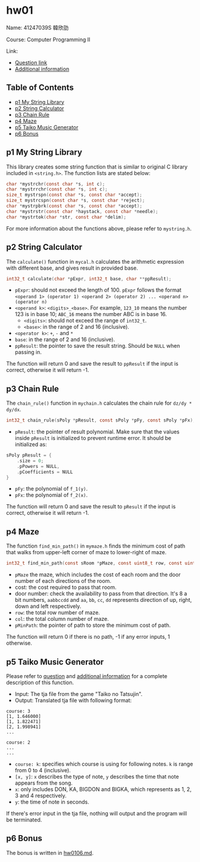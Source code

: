 # hw01

Name: 41247039S 韓欣劭

Course: Computer Programming II

Link:

- [Question link](https://drive.google.com/file/d/1Wdv4nLaoXsXFZX17OleQpllvq5ii_n08/view?pli=1)
- [Additional information](https://hackmd.io/@cp2023/cp2-hw1-info)

## Table of Contents

* [p1 My String Library](#p1-my-string-library)
* [p2 String Calculator](#p2-string-calculator)
* [p3 Chain Rule](#p3-chain-rule)
* [p4 Maze](#p4-maze)
* [p5 Taiko Music Generator](#p5-taiko-music-generator)
* [p6 Bonus](#p6-bonus)

## p1 My String Library

This library creates some string function that is similar to original C library included in `<string.h>`. The function lists are stated below:

```c
char *mystrchr(const char *s, int c);
char *mystrrchr(const char *s, int c);
size_t mystrspn(const char *s, const char *accept);
size_t mystrcspn(const char *s, const char *reject);
char *mystrpbrk(const char *s, const char *accept);
char *mystrstr(const char *haystack, const char *needle);
char *mystrtok(char *str, const char *delim);
```

For more information about the functions above, please refer to `mystring.h`.

## p2 String Calculator

The `calculate()` function in `mycal.h` calculates the arithmetic expression with different base, and gives result in provided base.

```c
int32_t calculate(char *pExpr, int32_t base, char **ppResult);
```

- `pExpr`: should not exceed the length of 100. `pExpr` follows the format `<operand 1> (operator 1) <operand 2> (operator 2) ... <operand n> (operator n)`
- `<operand k>`: `<digits>_<base>`. For example, `123_10` means the number 123 is in base 10; `ABC_16` means the number ABC is in base 16.
  - `<digits>`: should not exceed the range of `int32_t`.
  - `<base>`: in the range of 2 and 16 (inclusive).
- `<operator k>`: `+`, `-` and `*`
- `base`: in the range of 2 and 16 (inclusive).
- `ppResult`: the pointer to save the result string. Should be `NULL` when passing in.

The function will return 0 and save the result to `ppResult` if the input is correct, otherwise it will return -1.

## p3 Chain Rule

The `chain_rule()` function in `mychain.h` calculates the chain rule for `dz/dy * dy/dx`.

```c
int32_t chain_rule(sPoly *pResult, const sPoly *pFy, const sPoly *pFx);
```

- `pResult`: the pointer of result polynomial. Make sure that the values inside `pResult` is initialized to prevent runtime error. It should be initialized as:

```c
sPoly pResult = {
    .size = 0;
    .pPowers = NULL,
    .pCoefficients = NULL
}
```

- `pFy`: the polynomial of `f_1(y)`.
- `pFx`: the polynomial of `f_2(x)`.

The function will return 0 and save the result to `pResult` if the input is correct, otherwise it will return -1.

## p4 Maze

The function `find_min_path()` in `mymaze.h` finds the minimum cost of path that walks from upper-left corner of maze to lower-right of maze.

```c
int32_t find_min_path(const sRoom *pMaze, const uint8_t row, const uint8_t col, sPath *pMinPath);
```

- `pMaze` the maze, which includes the cost of each room and the door number of each directions of the room.
- cost: the cost required to pass that room.
- door number: check the availability to pass from that direction. It's 8 a bit numbers, `aabbccdd` and `aa`, `bb`, `cc`, `dd` represents direction of up, right, down and left respectively.
- `row`: the total row number of maze.
- `col`: the total column number of maze.
- `pMinPath`: the pointer of path to store the minimum cost of path.

The function will return 0 if there is no path, -1 if any error inputs, 1 otherwise.

## p5 Taiko Music Generator

Please refer to [question](https://drive.google.com/file/d/1Wdv4nLaoXsXFZX17OleQpllvq5ii_n08/view?pli=1) and [additional information](https://hackmd.io/@cp2023/cp2-hw1-info) for a complete description of this function.

- Input: The tja file from the game "Taiko no Tatsujin".
- Output: Translated tja file with following format:

```text
course: 3
[1, 1.646000]
[1, 1.822471]
[2, 1.998941]
...

course: 2
...
...
```

- `course: k`: specifies which course is using for following notes. `k` is range from 0 to 4 (inclusive).
- `[x, y]`: `x` describes the type of note, `y` describes the time that note appears from the song.
- `x`: only includes DON, KA, BIGDON and BIGKA, which represents as 1, 2, 3 and 4 respectively.
- `y`: the time of note in seconds.

If there's error input in the tja file, nothing will output and the program will be terminated.

## p6 Bonus

The bonus is written in [hw0106.md](hw0106.md).
